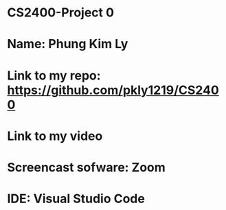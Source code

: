 # CS2400-Project 0
# Name: Phung Kim Ly
# Link to my repo: https://github.com/pkly1219/CS2400
# Link to my video
# Screencast sofware: Zoom 
# IDE: Visual Studio Code
